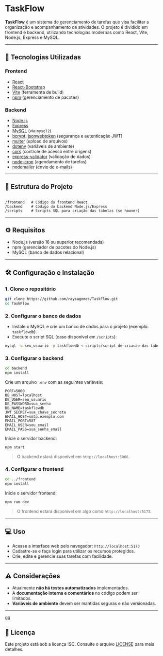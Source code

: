 # TaskFlow

**TaskFlow** é um sistema de gerenciamento de tarefas que visa facilitar a organização e acompanhamento de atividades. O projeto é dividido em frontend e backend, utilizando tecnologias modernas como React, Vite, Node.js, Express e MySQL.

---

## 🚀 Tecnologias Utilizadas

### Frontend
- [React](https://reactjs.org/)
- [React-Bootstrap](https://react-bootstrap.github.io/)
- [Vite](https://vitejs.dev/) (ferramenta de build)
- [npm](https://www.npmjs.com/) (gerenciamento de pacotes)

### Backend
- [Node.js](https://nodejs.org/)
- [Express](https://expressjs.com/)
- [MySQL](https://www.mysql.com/) (via `mysql2`)
- [bcrypt](https://github.com/kelektiv/node.bcrypt.js), [jsonwebtoken](https://github.com/auth0/node-jsonwebtoken) (segurança e autenticação JWT)
- [multer](https://github.com/expressjs/multer) (upload de arquivos)
- [dotenv](https://github.com/motdotla/dotenv) (variáveis de ambiente)
- [cors](https://github.com/expressjs/cors) (controle de acesso entre origens)
- [express-validator](https://express-validator.github.io/) (validação de dados)
- [node-cron](https://github.com/node-cron/node-cron) (agendamento de tarefas)
- [nodemailer](https://nodemailer.com/) (envio de e-mails)

---

## 📁 Estrutura do Projeto

```

/frontend   # Código do frontend React
/backend    # Código do backend Node.js/Express
/scripts    # Scripts SQL para criação das tabelas (se houver)

````

---

## ⚙️ Requisitos

- Node.js (versão 16 ou superior recomendada)  
- npm (gerenciador de pacotes do Node.js)  
- MySQL (banco de dados relacional)

---

## 🛠️ Configuração e Instalação

### 1. Clone o repositório

```bash
git clone https://github.com/raysagomes/TaskFlow.git
cd TaskFlow
````

### 2. Configurar o banco de dados

* Instale o MySQL e crie um banco de dados para o projeto (exemplo: `taskflowdb`).
* Execute o script SQL (caso disponível em `/scripts`):

```bash
mysql -u seu_usuario -p taskflowdb < scripts/script-de-criacao-das-tabelas.sql
```

### 3. Configurar o backend

```bash
cd backend
npm install
```

Crie um arquivo `.env` com as seguintes variáveis:

```env
PORT=5000
DB_HOST=localhost
DB_USER=seu_usuario
DB_PASSWORD=sua_senha
DB_NAME=taskflowdb
JWT_SECRET=sua_chave_secreta
EMAIL_HOST=smtp.exemplo.com
EMAIL_PORT=587
EMAIL_USER=seu_email
EMAIL_PASS=sua_senha_email
```

Inicie o servidor backend:

```bash
npm start
```

> O backend estará disponível em `http://localhost:5000`.

### 4. Configurar o frontend

```bash
cd ../frontend
npm install
```

Inicie o servidor frontend:

```bash
npm run dev
```

> O frontend estará disponível em algo como `http://localhost:5173`.

---

## 💻 Uso

* Acesse a interface web pelo navegador: `http://localhost:5173`
* Cadastre-se e faça login para utilizar os recursos protegidos.
* Crie, edite e gerencie suas tarefas com facilidade.

---

## ⚠️ Considerações

* Atualmente **não há testes automatizados** implementados.
* A **documentação interna e comentários** no código podem ser limitados.
* **Variáveis de ambiente** devem ser mantidas seguras e não versionadas.

---
gg
## 📄 Licença

Este projeto está sob a licença ISC. Consulte o arquivo [LICENSE](./LICENSE) para mais detalhes.

```
